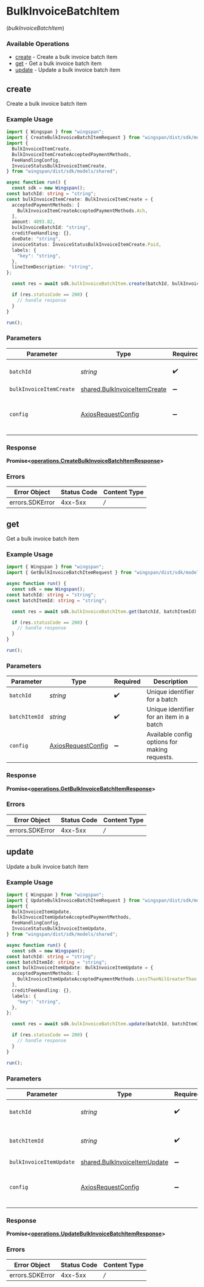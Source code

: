 # BulkInvoiceBatchItem
(*bulkInvoiceBatchItem*)

### Available Operations

* [create](#create) - Create a bulk invoice batch item
* [get](#get) - Get a bulk invoice batch item
* [update](#update) - Update a bulk invoice batch item

## create

Create a bulk invoice batch item

### Example Usage

```typescript
import { Wingspan } from "wingspan";
import { CreateBulkInvoiceBatchItemRequest } from "wingspan/dist/sdk/models/operations";
import {
  BulkInvoiceItemCreate,
  BulkInvoiceItemCreateAcceptedPaymentMethods,
  FeeHandlingConfig,
  InvoiceStatusBulkInvoiceItemCreate,
} from "wingspan/dist/sdk/models/shared";

async function run() {
  const sdk = new Wingspan();
const batchId: string = "string";
const bulkInvoiceItemCreate: BulkInvoiceItemCreate = {
  acceptedPaymentMethods: [
    BulkInvoiceItemCreateAcceptedPaymentMethods.Ach,
  ],
  amount: 4893.82,
  bulkInvoiceBatchId: "string",
  creditFeeHandling: {},
  dueDate: "string",
  invoiceStatus: InvoiceStatusBulkInvoiceItemCreate.Paid,
  labels: {
    "key": "string",
  },
  lineItemDescription: "string",
};

  const res = await sdk.bulkInvoiceBatchItem.create(batchId, bulkInvoiceItemCreate);

  if (res.statusCode == 200) {
    // handle response
  }
}

run();
```

### Parameters

| Parameter                                                                        | Type                                                                             | Required                                                                         | Description                                                                      |
| -------------------------------------------------------------------------------- | -------------------------------------------------------------------------------- | -------------------------------------------------------------------------------- | -------------------------------------------------------------------------------- |
| `batchId`                                                                        | *string*                                                                         | :heavy_check_mark:                                                               | Unique identifier for a batch                                                    |
| `bulkInvoiceItemCreate`                                                          | [shared.BulkInvoiceItemCreate](../../sdk/models/shared/bulkinvoiceitemcreate.md) | :heavy_minus_sign:                                                               | N/A                                                                              |
| `config`                                                                         | [AxiosRequestConfig](https://axios-http.com/docs/req_config)                     | :heavy_minus_sign:                                                               | Available config options for making requests.                                    |


### Response

**Promise<[operations.CreateBulkInvoiceBatchItemResponse](../../sdk/models/operations/createbulkinvoicebatchitemresponse.md)>**
### Errors

| Error Object    | Status Code     | Content Type    |
| --------------- | --------------- | --------------- |
| errors.SDKError | 4xx-5xx         | */*             |

## get

Get a bulk invoice batch item

### Example Usage

```typescript
import { Wingspan } from "wingspan";
import { GetBulkInvoiceBatchItemRequest } from "wingspan/dist/sdk/models/operations";

async function run() {
  const sdk = new Wingspan();
const batchId: string = "string";
const batchItemId: string = "string";

  const res = await sdk.bulkInvoiceBatchItem.get(batchId, batchItemId);

  if (res.statusCode == 200) {
    // handle response
  }
}

run();
```

### Parameters

| Parameter                                                    | Type                                                         | Required                                                     | Description                                                  |
| ------------------------------------------------------------ | ------------------------------------------------------------ | ------------------------------------------------------------ | ------------------------------------------------------------ |
| `batchId`                                                    | *string*                                                     | :heavy_check_mark:                                           | Unique identifier for a batch                                |
| `batchItemId`                                                | *string*                                                     | :heavy_check_mark:                                           | Unique identifier for an item in a batch                     |
| `config`                                                     | [AxiosRequestConfig](https://axios-http.com/docs/req_config) | :heavy_minus_sign:                                           | Available config options for making requests.                |


### Response

**Promise<[operations.GetBulkInvoiceBatchItemResponse](../../sdk/models/operations/getbulkinvoicebatchitemresponse.md)>**
### Errors

| Error Object    | Status Code     | Content Type    |
| --------------- | --------------- | --------------- |
| errors.SDKError | 4xx-5xx         | */*             |

## update

Update a bulk invoice batch item

### Example Usage

```typescript
import { Wingspan } from "wingspan";
import { UpdateBulkInvoiceBatchItemRequest } from "wingspan/dist/sdk/models/operations";
import {
  BulkInvoiceItemUpdate,
  BulkInvoiceItemUpdateAcceptedPaymentMethods,
  FeeHandlingConfig,
  InvoiceStatusBulkInvoiceItemUpdate,
} from "wingspan/dist/sdk/models/shared";

async function run() {
  const sdk = new Wingspan();
const batchId: string = "string";
const batchItemId: string = "string";
const bulkInvoiceItemUpdate: BulkInvoiceItemUpdate = {
  acceptedPaymentMethods: [
    BulkInvoiceItemUpdateAcceptedPaymentMethods.LessThanNilGreaterThan,
  ],
  creditFeeHandling: {},
  labels: {
    "key": "string",
  },
};

  const res = await sdk.bulkInvoiceBatchItem.update(batchId, batchItemId, bulkInvoiceItemUpdate);

  if (res.statusCode == 200) {
    // handle response
  }
}

run();
```

### Parameters

| Parameter                                                                        | Type                                                                             | Required                                                                         | Description                                                                      |
| -------------------------------------------------------------------------------- | -------------------------------------------------------------------------------- | -------------------------------------------------------------------------------- | -------------------------------------------------------------------------------- |
| `batchId`                                                                        | *string*                                                                         | :heavy_check_mark:                                                               | Unique identifier for a batch                                                    |
| `batchItemId`                                                                    | *string*                                                                         | :heavy_check_mark:                                                               | Unique identifier for an item in a batch                                         |
| `bulkInvoiceItemUpdate`                                                          | [shared.BulkInvoiceItemUpdate](../../sdk/models/shared/bulkinvoiceitemupdate.md) | :heavy_minus_sign:                                                               | N/A                                                                              |
| `config`                                                                         | [AxiosRequestConfig](https://axios-http.com/docs/req_config)                     | :heavy_minus_sign:                                                               | Available config options for making requests.                                    |


### Response

**Promise<[operations.UpdateBulkInvoiceBatchItemResponse](../../sdk/models/operations/updatebulkinvoicebatchitemresponse.md)>**
### Errors

| Error Object    | Status Code     | Content Type    |
| --------------- | --------------- | --------------- |
| errors.SDKError | 4xx-5xx         | */*             |
